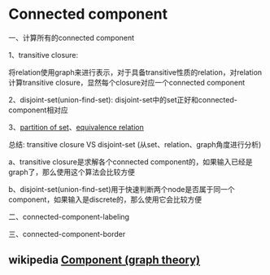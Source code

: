 # Connected component

一、计算所有的connected component

1、transitive closure:

将relation使用graph来进行表示，对于具备transitive性质的relation，对relation计算transitive closure，显然每个closure对应一个connected component

2、disjoint-set(union-find-set): disjoint-set中的set正好和connected-component相对应

3、[partition of set](https://en.wikipedia.org/wiki/Partition_of_a_set)、[equivalence relation](https://en.wikipedia.org/wiki/Equivalence_relation) 



总结: transitive closure VS disjoint-set (从set、relation、graph角度进行分析)

a、transitive closure是求解各个connected component的，如果输入已经是graph了，那么使用这个算法会比较方便

b、disjoint-set(union-find-set)用于快速判断两个node是否属于同一个component，如果输入是discrete的，那么使用它会比较方便



二、connected-component-labeling



三、connected-component-border



## wikipedia [Component (graph theory)](https://en.wikipedia.org/wiki/Component_(graph_theory))



